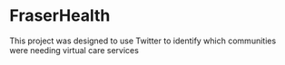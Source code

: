 # FraserHealth
This project was designed to use Twitter to identify which communities were needing virtual care services
